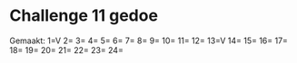# Challenge 11 gedoe

Gemaakt:
1=V
2=
3=
4=
5=
6=
7=
8=
9=
10=
11=
12=
13=V
14=
15=
16=
17=
18=
19=
20=
21=
22=
23=
24=